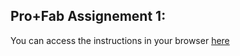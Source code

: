 ## Pro+Fab Assignement 1: 

You can access the instructions in your browser [here](https://htmlpreview.github.io/?https://github.com/nembrinj/protofablab/blob/main/2025/assignments/AN_01/html/AN_01_ROS-Tbot3-Install.html)
